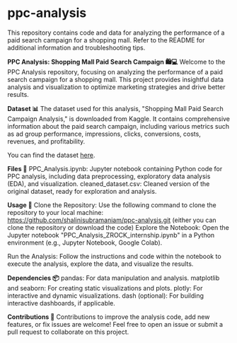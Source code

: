# ppc-analysis
This repository contains code and data for analyzing the performance of a paid search campaign for a shopping mall. Refer to the README for additional information and troubleshooting tips.

**PPC Analysis: Shopping Mall Paid Search Campaign 🛍️💻**
Welcome to the PPC Analysis repository, focusing on analyzing the performance of a paid search campaign for a shopping mall. This project provides insightful data analysis and visualization to optimize marketing strategies and drive better results.

**Dataset 📊**
The dataset used for this analysis, "Shopping Mall Paid Search Campaign Analysis," is downloaded from Kaggle. It contains comprehensive information about the paid search campaign, including various metrics such as ad group performance, impressions, clicks, conversions, costs, revenues, and profitability.

You can find the dataset [here](https://www.kaggle.com/datasets/marceaxl82/shopping-mall-paid-search-campaign-dataset).

**Files 📁**
PPC_Analysis.ipynb: Jupyter notebook containing Python code for PPC analysis, including data preprocessing, exploratory data analysis (EDA), and visualization.
cleaned_dataset.csv: Cleaned version of the original dataset, ready for exploration and analysis.

**Usage 🚀**
Clone the Repository: Use the following command to clone the repository to your local machine:
https://github.com/shalinisubramaniam/ppc-analysis.git
(either you can clone the repository or download the code)
Explore the Notebook: Open the Jupyter notebook "PPC_Analysis_ZROCK_internship.ipynb" in a Python environment (e.g., Jupyter Notebook, Google Colab).

Run the Analysis: Follow the instructions and code within the notebook to execute the analysis, explore the data, and visualize the results.

**Dependencies 📦**
pandas: For data manipulation and analysis.
matplotlib and seaborn: For creating static visualizations and plots.
plotly: For interactive and dynamic visualizations.
dash (optional): For building interactive dashboards, if applicable.

**Contributions 🤝**
Contributions to improve the analysis code, add new features, or fix issues are welcome! Feel free to open an issue or submit a pull request to collaborate on this project.
